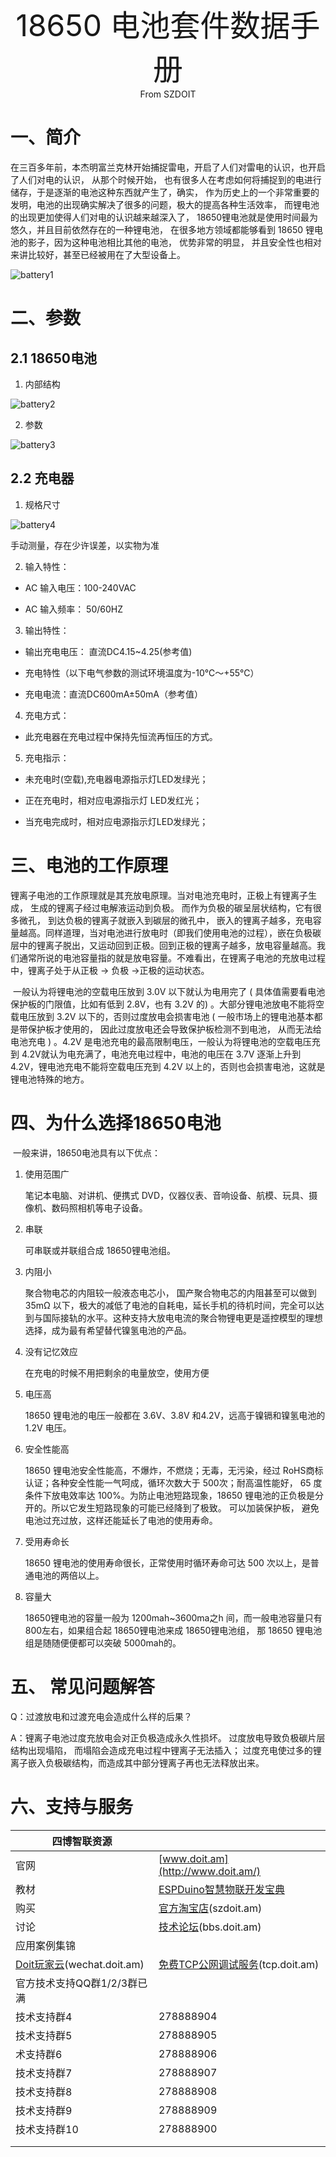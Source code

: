 <center><font size=10> 18650 电池套件数据手册</center></font>
<center> From SZDOIT</center>

# 一、简介

​	在三百多年前，本杰明富兰克林开始捕捉雷电，开启了人们对雷电的认识，也开启了人们对电的认识， 从那个时候开始， 也有很多人在考虑如何将捕捉到的电进行储存，于是逐渐的电池这种东西就产生了，确实， 作为历史上的一个非常重要的发明，电池的出现确实解决了很多的问题，极大的提高各种生活效率， 而锂电池的出现更加使得人们对电的认识越来越深入了， 18650锂电池就是使用时间最为悠久，并且目前依然存在的一种锂电池， 在很多地方领域都能够看到 18650 锂电池的影子，因为这种电池相比其他的电池， 优势非常的明显， 并且安全性也相对来讲比较好，甚至已经被用在了大型设备上。

![battery1](https://github.com/SmartArduino/zhdocs/raw/master/zhEngine/18650/battery1.png)

# 二、参数

## 2.1 18650电池

1. 内部结构

![battery2](https://github.com/SmartArduino/zhdocs/raw/master/zhEngine/18650/battery2.png)

2. 参数

![battery3](https://github.com/SmartArduino/zhdocs/raw/master/zhEngine/18650/battery3.png)

## 2.2 充电器

1. 规格尺寸

![battery4](https://github.com/SmartArduino/zhdocs/raw/master/zhEngine/18650/battery4.png)

手动测量，存在少许误差，以实物为准

2. 输入特性：

- AC 输入电压：100-240VAC

- AC 输入频率： 50/60HZ

3. 输出特性：

- 输出充电电压： 直流DC4.15~4.25(参考值)

- 充电特性（以下电气参数的测试环境温度为-10℃～+55℃）

- 充电电流：直流DC600mA±50mA（参考值）

4. 充电方式：

- 此充电器在充电过程中保持先恒流再恒压的方式。

5. 充电指示：

- 未充电时(空载),充电器电源指示灯LED发绿光；

- 正在充电时，相对应电源指示灯 LED发红光；

- 当充电完成时，相对应电源指示灯LED发绿光；

# 三、电池的工作原理

​		锂离子电池的工作原理就是其充放电原理。当对电池充电时，正极上有锂离子生成， 生成的锂离子经过电解液运动到负极。 而作为负极的碳呈层状结构，它有很多微孔， 到达负极的锂离子就嵌入到碳层的微孔中， 嵌入的锂离子越多，充电容量越高。同样道理，当对电池进行放电时（即我们使用电池的过程），嵌在负极碳层中的锂离子脱出，又运动回到正极。回到正极的锂离子越多，放电容量越高。我们通常所说的电池容量指的就是放电容量。不难看出，在锂离子电池的充放电过程中，锂离子处于从正极 → 负极 →正极的运动状态。

​		一般认为将锂电池的空载电压放到 3.0V 以下就认为电用完了 ( 具体值需要看电池保护板的门限值，比如有低到 2.8V，也有 3.2V 的) 。大部分锂电池放电不能将空载电压放到 3.2V 以下的，否则过度放电会损害电池 ( 一般市场上的锂电池基本都是带保护板才使用的， 因此过度放电还会导致保护板检测不到电池， 从而无法给电池充电 ) 。4.2V 是电池充电的最高限制电压，一般认为将锂电池的空载电压充到 4.2V就认为电充满了，电池充电过程中，电池的电压在 3.7V 逐渐上升到 4.2V，锂电池充电不能将空载电压充到 4.2V 以上的，否则也会损害电池，这就是锂电池特殊的地方。

# 四、为什么选择18650电池

​	一般来讲，18650电池具有以下优点：

1. 使用范围广

   笔记本电脑、对讲机、便携式 DVD，仪器仪表、音响设备、航模、玩具、摄像机、数码照相机等电子设备。

2. 串联

   可串联或并联组合成 18650锂电池组。

3. 内阻小

   聚合物电芯的内阻较一般液态电芯小， 国产聚合物电芯的内阻甚至可以做到35mΩ 以下，极大的减低了电池的自耗电，延长手机的待机时间，完全可以达到与国际接轨的水平。这种支持大放电电流的聚合物锂电更是遥控模型的理想选择，成为最有希望替代镍氢电池的产品。

4. 没有记忆效应

   在充电的时候不用把剩余的电量放空，使用方便

5. 电压高

   18650 锂电池的电压一般都在 3.6V、3.8V 和4.2V，远高于镍镉和镍氢电池的 1.2V 电压。

6. 安全性能高

   18650 锂电池安全性能高，不爆炸，不燃烧；无毒，无污染，经过 RoHS商标认证；各种安全性能一气呵成，循环次数大于 500次；耐高温性能好， 65 度条件下放电效率达 100%。为防止电池短路现象，18650 锂电池的正负极是分开的。所以它发生短路现象的可能已经降到了极致。 可以加装保护板， 避免电池过充过放，这样还能延长了电池的使用寿命。

7. 受用寿命长

   18650 锂电池的使用寿命很长，正常使用时循环寿命可达 500 次以上，是普通电池的两倍以上。

8. 容量大

   18650锂电池的容量一般为 1200mah~3600ma之h 间，而一般电池容量只有 800左右，如果组合起 18650锂电池来成 18650锂电池组， 那 18650 锂电池组是随随便便都可以突破 5000mah的。

# 五、 常见问题解答

Q：过渡放电和过渡充电会造成什么样的后果？

A：锂离子电池过度充放电会对正负极造成永久性损坏。 过度放电导致负极碳片层结构出现塌陷， 而塌陷会造成充电过程中锂离子无法插入； 过度充电使过多的锂离子嵌入负极碳结构，而造成其中部分锂离子再也无法释放出来。



# 六、支持与服务

| 四博智联资源                                        |                                                              |
| --------------------------------------------------- | ------------------------------------------------------------ |
| 官网                                                | [www.doit.am](http://www.doit.am/)                           |
| 教材                                                | [ESPDuino智慧物联开发宝典](https://item.taobao.com/item.htm?spm=a1z10.3-c.w4002-7420449993.9.Bgp1Ll&id=520583000610) |
| 购买                                                | [官方淘宝店](https://szdoit.taobao.com/)(szdoit.am)          |
| 讨论                                                | [技术论坛](http://bbs.doit.am/forum.php)(bbs.doit.am)        |
| 应用案例集锦                                        |                                                              |
| [Doit玩家云](http://wechat.doit.am)(wechat.doit.am) | [免费TCP公网调试服务](http://tcp.doit.am)(tcp.doit.am)       |
| 官方技术支持QQ群1/2/3群已满                         |                                                              |
| 技术支持群4                                         | 278888904                                                    |
| 技术支持群5                                         | 278888905                                                    |
| 术支持群6                                           | 278888906                                                    |
| 技术支持群7                                         | 278888907                                                    |
| 技术支持群8                                         | 278888908                                                    |
| 技术支持群9                                         | 278888909                                                    |
| 技术支持群10                                        | 278888900                                                    |
|                                                     |                                                              |
|                                                     |                                                              |